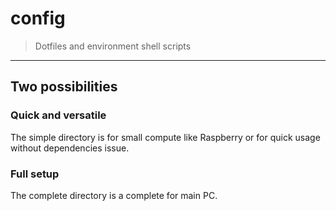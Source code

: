 # config

> Dotfiles and environment shell scripts

-----

## Two possibilities

### Quick and versatile

The simple directory is for small compute like Raspberry or for quick usage without dependencies issue.

### Full setup

The complete directory is a complete for main PC.
